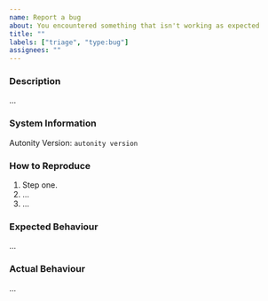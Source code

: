 ```yaml
---
name: Report a bug
about: You encountered something that isn't working as expected
title: ""
labels: ["triage", "type:bug"]
assignees: ""
---
```


### Description

<!--
Explain the problem in as much detail as you can, including its scope and
impact if known.

Please also provide any contextual and background information that may be
necessary to understand this problem.
-->

...

### System Information

<!--
Provide as many relevant details about your system and setup in order to
reproduce the necessary environment.

At minimum, include the Autonity version that you are using (or the git Commit
ID if you are running a development branch).
-->

Autonity Version: `autonity version`

### How to Reproduce

<!--
List the individual steps that will enable the development team to reproduce
the problem.
-->

1. Step one.
2. ...
3. ...

### Expected Behaviour

<!--
What should we expect to see after executing this sequence of steps? What is
the correct behaviour of the system?
-->

...

### Actual Behaviour

<!--
What actually happens after executing this sequence of steps?

Please insert relevant logs and backtraces as Markdown code blocks:

````
[backtrace]
````

Alternatively, you may also upload them as attachments to the issue below. When
submitting logs, please submit them as text and not screenshots.
-->

...
